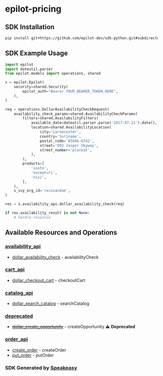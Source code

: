 # epilot-pricing

<!-- Start SDK Installation -->
## SDK Installation

```bash
pip install git+https://github.com/epilot-dev/sdk-python.git#subdirectory=pricing
```
<!-- End SDK Installation -->

## SDK Example Usage
<!-- Start SDK Example Usage -->
```python
import epilot
import dateutil.parser
from epilot.models import operations, shared

s = epilot.Epilot(
    security=shared.Security(
        epilot_auth="Bearer YOUR_BEARER_TOKEN_HERE",
    ),
)

req = operations.DollarAvailabilityCheckRequest(
    availability_check_params=shared.AvailabilityCheckParams(
        filters=shared.AvailabilityFilters(
            available_date=dateutil.parser.parse('2017-07-21').date(),
            location=shared.AvailabilityLocation(
                city='Laruecester',
                country='Suriname',
                postal_code='85846-6342',
                street='092 Jasper Skyway',
                street_number='placeat',
            ),
        ),
        products=[
            'iusto',
            'excepturi',
            'nisi',
        ],
    ),
    x_ivy_org_id='recusandae',
)

res = s.availability_api.dollar_availability_check(req)

if res.availability_result is not None:
    # handle response
```
<!-- End SDK Example Usage -->

<!-- Start SDK Available Operations -->
## Available Resources and Operations


### [availability_api](docs/availabilityapi/README.md)

* [dollar_availability_check](docs/availabilityapi/README.md#dollar_availability_check) - availabilityCheck

### [cart_api](docs/cartapi/README.md)

* [dollar_checkout_cart](docs/cartapi/README.md#dollar_checkout_cart) - checkoutCart

### [catalog_api](docs/catalogapi/README.md)

* [dollar_search_catalog](docs/catalogapi/README.md#dollar_search_catalog) - searchCatalog

### [deprecated](docs/deprecated/README.md)

* [~~dollar_create_opportunity~~](docs/deprecated/README.md#dollar_create_opportunity) - createOpportunity :warning: **Deprecated**

### [order_api](docs/orderapi/README.md)

* [create_order](docs/orderapi/README.md#create_order) - createOrder
* [put_order](docs/orderapi/README.md#put_order) - putOrder
<!-- End SDK Available Operations -->

### SDK Generated by [Speakeasy](https://docs.speakeasyapi.dev/docs/using-speakeasy/client-sdks)
